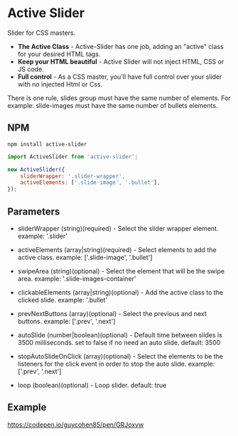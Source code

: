 # Active Slider
Slider for CSS masters.

- **The Active Class** - Active-Slider has one job, adding an "active" class for your desired HTML tags.
- **Keep your HTML beautiful** - Active Slider will not inject HTML, CSS or JS code.
- **Full control** - As a CSS master, you'll have full control over your slider with no injected Html or Css.

There is one rule, slides group must have the same number of elements.
For example: slide-images must have the same number of bullets elements.


## NPM

```
npm install active-slider
```

```javascript
import ActiveSlider from 'active-slider';

new ActiveSlider({
    sliderWrapper: '.slider-wrapper', 
    activeElements: ['.slide-image', '.bullet'],
}); 

```

## Parameters
- sliderWrapper
(string)(required) - Select the slider wrapper element.
example: '.slider'
    
- activeElements
(array|string)(required) - Select elements to add the active class.
example: ['.slide-image', '.bullet']
    
- swipeArea
(string)(optional) - Select the element that will be the swipe area.
example: '.slide-images-container'

- clickableElements
(array|string)(optional) -  Add the active class to the clicked slide.
example: '.bullet'

- prevNextButtons
(array)(optional) - Select the previous and next buttons.
example: ['.prev', '.next']

- autoSlide
(number|boolean)(optional)  - Default time between slides is 3500 milliseconds. set to false if no need an auto slide.
default: 3500

- stopAutoSlideOnClick
(array)(optional) - Select the elements to be the listeners for the click event in order to stop the auto slide.
example: ['.prev', '.next']

- loop
(boolean)(optional) - Loop slider.
default: true

## Example
https://codepen.io/guycohen85/pen/GRJoxvw
